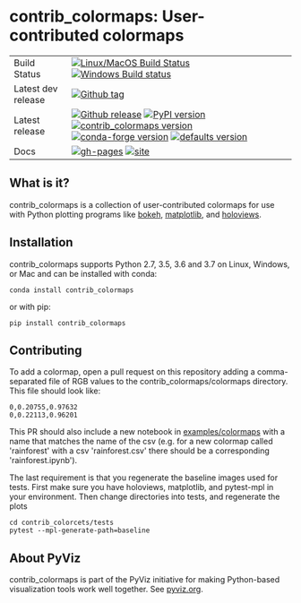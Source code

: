 # contrib_colormaps: User-contributed colormaps

|    |    |
| --- | --- |
| Build Status | [![Linux/MacOS Build Status](https://travis-ci.org/pyviz/contrib_colormaps.svg?branch=master)](https://travis-ci.org/pyviz/contrib_colormaps) [![Windows Build status](https://img.shields.io/appveyor/ci/pyviz/contrib_colormaps/master.svg?logo=appveyor)](https://ci.appveyor.com/project/pyviz/contrib_colormaps/branch/master) |
| Latest dev release | [![Github tag](https://img.shields.io/github/tag/pyviz/contrib_colormaps.svg?label=tag&colorB=11ccbb)](https://github.com/pyviz/contrib_colormaps/tags) |
| Latest release | [![Github release](https://img.shields.io/github/release/pyviz/contrib_colormaps.svg?label=tag&colorB=11ccbb)](https://github.com/pyviz/contrib_colormaps/releases) [![PyPI version](https://img.shields.io/pypi/v/contrib_colormaps.svg?colorB=cc77dd)](https://pypi.python.org/pypi/contrib_colormaps) [![contrib_colormaps version](https://img.shields.io/conda/v/pyviz/contrib_colormaps.svg?colorB=4488ff&style=flat)](https://anaconda.org/pyviz/contrib_colormaps) [![conda-forge version](https://img.shields.io/conda/v/conda-forge/contrib_colormaps.svg?label=conda%7Cconda-forge&colorB=4488ff)](https://anaconda.org/conda-forge/contrib_colormaps) [![defaults version](https://img.shields.io/conda/v/anaconda/contrib_colormaps.svg?label=conda%7Cdefaults&style=flat&colorB=4488ff)](https://anaconda.org/anaconda/contrib_colormaps) |
| Docs | [![gh-pages](https://img.shields.io/github/last-commit/pyviz/contrib_colormaps/gh-pages.svg)](https://github.com/pyviz/contrib_colormaps/tree/gh-pages) [![site](https://img.shields.io/website-up-down-green-red/http/contrib_colormaps.pyviz.org.svg)](http://contrib_colormaps.pyviz.org) |


## What is it?

contrib_colormaps is a collection of user-contributed colormaps
for use with Python plotting programs like
[bokeh](http://bokeh.pydata.org),
[matplotlib](http://matplotlib.org), and
[holoviews](http://holoviews.org).


## Installation

contrib_colormaps supports Python 2.7, 3.5, 3.6 and 3.7 on Linux, Windows,
or Mac and can be installed with conda:

```
conda install contrib_colormaps
```

or with pip:

```
pip install contrib_colormaps
```

## Contributing

To add a colormap, open a pull request on this repository adding a
comma-separated file of RGB values to the contrib_colormaps/colormaps
directory. This file should look like:

```
0,0.20755,0.97632
0,0.22113,0.96201
```

This PR should also include a new notebook in
[examples/colormaps](examples/colormaps) with a name that matches the
name of the csv (e.g. for a new colormap called 'rainforest' with a csv
'rainforest.csv' there should be a corresponding 'rainforest.ipynb').

The last requirement is that you regenerate the baseline images used for tests.
First make sure you have holoviews, matplotlib, and pytest-mpl in your
environment. Then change directories into tests, and regenerate the plots

```
cd contrib_colorcets/tests
pytest --mpl-generate-path=baseline
```


## About PyViz

contrib_colormaps is part of the PyViz initiative for making Python-based
visualization tools work well together. See [pyviz.org](http://pyviz.org).
